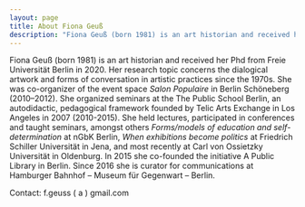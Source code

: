 ```yaml
---
layout: page
title: About Fiona Geuß
description: "Fiona Geuß (born 1981) is an art historian and received her Phd from Freie Universität Berlin in 2020"
---
```


Fiona Geuß (born 1981) is an art historian and received her Phd from Freie Universität Berlin in 2020. Her research topic concerns the dialogical artwork and forms of conversation in artistic practices since the 1970s. She was co-organizer of the event space *Salon Populaire* in Berlin Schöneberg (2010–2012). She organized seminars at the The Public School Berlin, an autodidactic, pedagogical framework founded by Telic Arts Exchange in Los Angeles in 2007 (2010-2015). She held lectures, participated in conferences and taught seminars, amongst others *Forms/models of education and self-determination* at nGbK Berlin, *When exhibitions become politics* at Friedrich Schiller Universität in Jena, and most recently at Carl von Ossietzky Universität in Oldenburg. In 2015 she co-founded the initiative A Public Library in Berlin. Since 2016 she is curator for communications at Hamburger Bahnhof – Museum für Gegenwart – Berlin.

Contact: f.geuss ( a ) gmail.com
